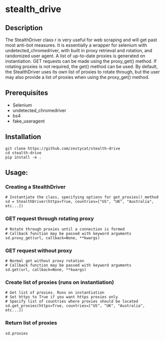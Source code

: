 # stealth_drive
## Description
The StealthDriver class r is very useful for web scraping and will get past most anti-bot measures. 
It is essentially a wrapper for selenium with undetected_chromedriver, with built in proxy retrieval and rotation, and randomized user agent.
A list of up-to-date proxies is generated on instantiation. GET requests can be made using the proxy_get() method. If rotating proxies is not required, the get() method can be used.
By default, the StealthDriver uses its own list of proxies to rotate through, but the user may also provide a list of proxies when using the proxy_get() method.

## Prerequisites
- Selenium
- undetected_chromedriver
- bs4
- fake_useragent

## Installation
```
git clone https://github.com/zestycat/stealth-drive
cd stealth-drive
pip install -e .
```

## Usage:
### Creating a StealthDriver
```
# Instantiate the class, specifying options for get_proxies() method
sd = StealthDriver(https=True, countries=["US", "UK", "Australia", etc...])
```

### GET request through rotating proxy
```
# Rotate through proxies until a connection is formed
# Callback function may be passed with keyword arguments
sd.proxy_get(url, callback=None, **kwargs)
```

### GET request without proxy
```
# Normal get without proxy rotation
# Callback function may be passed with keyword arguments
sd.get(url, callback=None, **kwargs)
```

### Create list of proxies (runs on instantiation)
```
# Get list of proxies. Runs on instantiation
# Set https to True if you want https proxies only
# Specify list of countries where proxies should be located
sd.get_proxies(https=True, countries=["US", "UK", "Australia", etc...])
```

### Return list of proxies
```
sd.proxies
```


